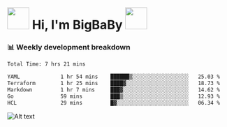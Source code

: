 <!-- Title -->
<h1>
    <img src="https://media.tenor.com/TlyRveJkgo4AAAAi/cloud-cloud-strife.gif" width="50"/>
    Hi, I'm BigBaBy
    <img src="https://media.tenor.com/TlyRveJkgo4AAAAi/cloud-cloud-strife.gif" width="50"/>
</h1>

<h3> 📊 Weekly development breakdown </h3>
<!-- waka-readme-stats -->

<!--START_SECTION:waka-->

```txt
Total Time: 7 hrs 21 mins

YAML             1 hr 54 mins    ██████▒░░░░░░░░░░░░░░░░░░   25.03 %
Terraform        1 hr 25 mins    ████▓░░░░░░░░░░░░░░░░░░░░   18.73 %
Markdown         1 hr 7 mins     ███▓░░░░░░░░░░░░░░░░░░░░░   14.62 %
Go               59 mins         ███▒░░░░░░░░░░░░░░░░░░░░░   12.93 %
HCL              29 mins         █▓░░░░░░░░░░░░░░░░░░░░░░░   06.34 %
```

<!--END_SECTION:waka-->

![Alt text](https://spotify-recently-played-readme.vercel.app/api?user=21b7yx6vkj66csord5swswvza&count=10&width=1000)

